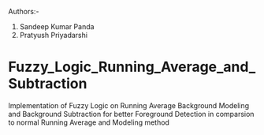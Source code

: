 Authors:-
 
 1. Sandeep Kumar Panda
 2. Pratyush Priyadarshi

# Fuzzy_Logic_Running_Average_and_Subtraction
Implementation of Fuzzy Logic on Running Average Background Modeling and Background Subtraction for better Foreground Detection in comparsion to normal Running Average and Modeling method
